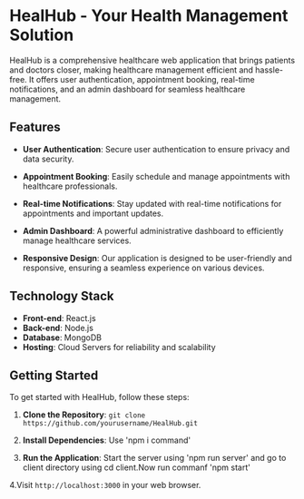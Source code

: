 # HealHub - Your Health Management Solution

HealHub is a comprehensive healthcare web application that brings patients and doctors closer, making healthcare management efficient and hassle-free. It offers user authentication, appointment booking, real-time notifications, and an admin dashboard for seamless healthcare management.

## Features

- **User Authentication**: Secure user authentication to ensure privacy and data security.

- **Appointment Booking**: Easily schedule and manage appointments with healthcare professionals.

- **Real-time Notifications**: Stay updated with real-time notifications for appointments and important updates.

- **Admin Dashboard**: A powerful administrative dashboard to efficiently manage healthcare services.

- **Responsive Design**: Our application is designed to be user-friendly and responsive, ensuring a seamless experience on various devices.

## Technology Stack

- **Front-end**: React.js
- **Back-end**: Node.js
- **Database**: MongoDB
- **Hosting**: Cloud Servers for reliability and scalability

## Getting Started

To get started with HealHub, follow these steps:

1. **Clone the Repository**: `git clone https://github.com/yourusername/HealHub.git`

2. **Install Dependencies**: Use 'npm i command'
   
3. **Run the Application**: Start the server using 'npm run server' and go to client directory using cd client.Now run commanf 'npm start'

4.Visit `http://localhost:3000` in your web browser.
